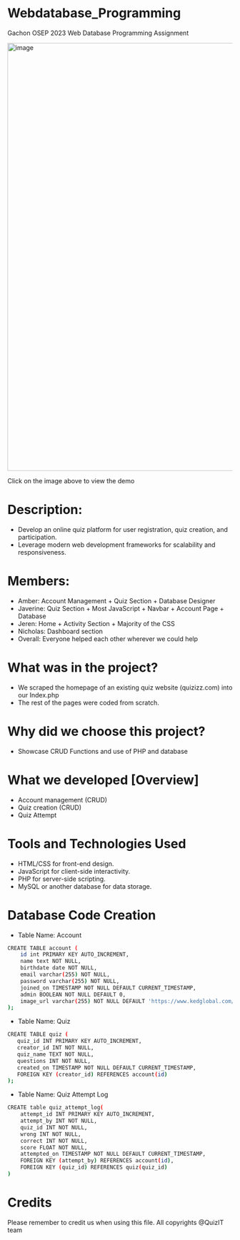 # Webdatabase_Programming
Gachon OSEP 2023 Web Database Programming Assignment 

[<img width="959" alt="image" src="https://github.com/javerinetan/Quiz-Website-using-database/assets/90853880/e2e6e694-2d26-418a-9e54-9236de353ff2">](https://youtu.be/h3VSX_NzaEA)

Click on the image above to view the demo

# Description: 
- Develop an online quiz platform for user registration, quiz creation, and participation.
- Leverage modern web development frameworks for scalability and responsiveness.

# Members:
- Amber: Account Management + Quiz Section + Database Designer
- Javerine: Quiz Section + Most JavaScript + Navbar + Account Page + Database
- Jeren: Home + Activity Section + Majority of the CSS
- Nicholas: Dashboard section
- Overall: Everyone helped each other wherever we could help

# What was in the project?
- We scraped the homepage of an existing quiz website (quizizz.com) into our Index.php
- The rest of the pages were coded from scratch.

# Why did we choose this project?
- Showcase CRUD Functions and use of PHP and database

# What we developed [Overview]
- Account management (CRUD)
- Quiz creation (CRUD)
- Quiz Attempt


# Tools and Technologies Used 
-	HTML/CSS for front-end design.
-	JavaScript for client-side interactivity.
-	PHP for server-side scripting.
-	MySQL or another database for data storage.

# Database Code Creation 
- Table Name: Account 
```bash
CREATE TABLE account (
    id int PRIMARY KEY AUTO_INCREMENT,
    name text NOT NULL,
    birthdate date NOT NULL,
    email varchar(255) NOT NULL,
    password varchar(255) NOT NULL,
    joined_on TIMESTAMP NOT NULL DEFAULT CURRENT_TIMESTAMP,
    admin BOOLEAN NOT NULL DEFAULT 0,
    image_url varchar(255) NOT NULL DEFAULT 'https://www.kedglobal.com/data/ked/image/2023/11/20/ked202311200029.600x.0.jpg'; 
);
```

- Table Name: Quiz
 ``` bash
CREATE TABLE quiz (
    quiz_id INT PRIMARY KEY AUTO_INCREMENT,
    creator_id INT NOT NULL,
    quiz_name TEXT NOT NULL,
    questions INT NOT NULL,
    created_on TIMESTAMP NOT NULL DEFAULT CURRENT_TIMESTAMP,
    FOREIGN KEY (creator_id) REFERENCES account(id)
);
```

- Table Name: Quiz Attempt Log
``` bash
CREATE table quiz_attempt_log(
    attempt_id INT PRIMARY KEY AUTO_INCREMENT,
    attempt_by INT NOT NULL,
    quiz_id INT NOT NULL, 
    wrong INT NOT NULL, 
    correct INT NOT NULL, 
    score FLOAT NOT NULL,  
    attempted_on TIMESTAMP NOT NULL DEFAULT CURRENT_TIMESTAMP, 
    FOREIGN KEY (attempt_by) REFERENCES account(id),
    FOREIGN KEY (quiz_id) REFERENCES quiz(quiz_id)
)
```

# Credits 
Please remember to credit us when using this file. All copyrights @QuizIT team 
